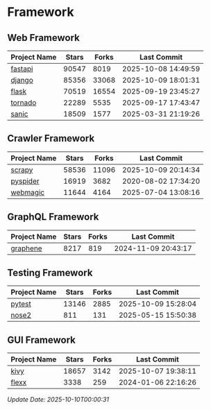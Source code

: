 # Framework

## Web Framework
| Project Name | Stars | Forks | Last Commit |
| ------------ | ----- | ----- | ----------- |
| [fastapi](https://github.com/fastapi/fastapi) | 90547 | 8019 | 2025-10-08 14:49:59 |
| [django](https://github.com/django/django) | 85356 | 33068 | 2025-10-09 18:01:31 |
| [flask](https://github.com/pallets/flask) | 70519 | 16554 | 2025-09-19 23:45:27 |
| [tornado](https://github.com/tornadoweb/tornado) | 22289 | 5535 | 2025-09-17 17:43:47 |
| [sanic](https://github.com/sanic-org/sanic) | 18509 | 1577 | 2025-03-31 21:19:26 |

## Crawler Framework
| Project Name | Stars | Forks | Last Commit |
| ------------ | ----- | ----- | ----------- |
| [scrapy](https://github.com/scrapy/scrapy) | 58536 | 11096 | 2025-10-09 20:14:34 |
| [pyspider](https://github.com/binux/pyspider) | 16919 | 3682 | 2020-08-02 17:34:20 |
| [webmagic](https://github.com/code4craft/webmagic) | 11644 | 4164 | 2025-07-04 13:08:16 |

## GraphQL Framework
| Project Name | Stars | Forks | Last Commit |
| ------------ | ----- | ----- | ----------- |
| [graphene](https://github.com/graphql-python/graphene) | 8217 | 819 | 2024-11-09 20:43:17 |

## Testing Framework
| Project Name | Stars | Forks | Last Commit |
| ------------ | ----- | ----- | ----------- |
| [pytest](https://github.com/pytest-dev/pytest) | 13146 | 2885 | 2025-10-09 15:28:04 |
| [nose2](https://github.com/nose-devs/nose2) | 811 | 131 | 2025-05-15 15:50:38 |

## GUI Framework
| Project Name | Stars | Forks | Last Commit |
| ------------ | ----- | ----- | ----------- |
| [kivy](https://github.com/kivy/kivy) | 18657 | 3142 | 2025-10-07 19:38:11 |
| [flexx](https://github.com/flexxui/flexx) | 3338 | 259 | 2024-01-06 22:16:26 |

*Update Date: 2025-10-10T00:00:31*